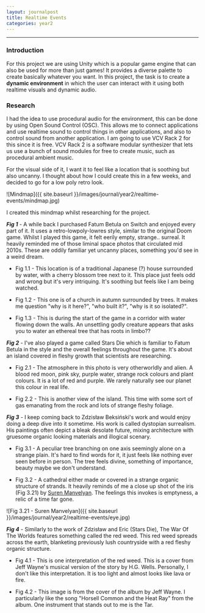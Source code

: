 ```yaml
---
layout: journalpost
title: Realtime Events
categories: year2
---
```


---
### Introduction

For this project we are using Unity which is a popular game engine that can also be used for more than just games! It provides a diverse palette to create basically whatever you want. In this project, the task is to create a **dynamic environment** in which the user can interact with it using both realtime visuals and dynamic audio.

### Research

I had the idea to use procedural audio for the environment, this can be done by using Open Sound Control (OSC). This allows me to connect applications and use realtime sound to control things in other applications, and also to control sound from another application. I am going to use VCV Rack 2 for this since it is free. VCV Rack 2 is a software modular synthesizer that lets us use a bunch of sound modules for free to create music, such as procedural ambient music.

For the visual side of it, I want it to feel like a location that is soothing but also uncanny. I thought about how I could create this in a few weeks, and decided to go for a low poly retro look.

![Mindmap]({{ site.baseurl }}/images/journal/year2/realtime-events/mindmap.jpg)

I created this mindmap whilst researching for the project.

***Fig 1*** - 
A while back I purchased Fatum Betula on Switch and enjoyed every part of it. It uses a retro-lowpoly-lowres style, similar to the original Doom game. Whilst I played this game, it felt eerily empty, strange.. surreal. It heavily reminded me of those liminal space photos that circulated mid 2010s. These are oddily familiar yet uncanny places, something you'd see in a weird dream.

* Fig 1.1 - This location is of a traditional Japanese (?) house surrounded by water, with a cherry blossom tree next to it. This place just feels odd and wrong but it's very intriquing. It's soothing but feels like I am being watched.

* Fig 1.2 - This one is of a church in autumn surrounded by trees. It makes me question "why is it here?", "who built it?", "why is it so isolated?".

* Fig 1.3 - This is during the start of the game in a corridor with water flowing down the walls. An unsettling godly creature appears that asks you to water an ethereal tree that has roots in limbo??

***Fig 2*** -
I've also played a game called Stars Die which is familiar to Fatum Betula in the style and the overall feelings throughout the game. It's about an island covered in fleshy growth that scientists are researching.

* Fig 2.1 - The atmosphere in this photo is very otherworldly and alien. A blood red moon, pink sky, purple water, strange rock colours and plant colours. It is a lot of red and purple. We rarely naturally see our planet this colour in real life. 

* Fig 2.2 - This is another view of the island. This time with some sort of gas emanating from the rock and lots of strange fleshy foliage.

***Fig 3*** - 
I keep coming back to Zdzisław Beksiński's work and would enjoy doing a deep dive into it sometime. His work is called dystopian surrealism. His paintings often depict a bleak desolate future, mixing architecture with gruesome organic looking materials and illogical scenary.

* Fig 3.1 - A peculiar tree branching on one axis seemingly alone on a strange plain. It's hard to find words for it, it just feels like nothing ever seen before in person. The tree feels divine, something of importance, beauty maybe we don't understand. 

* Fig 3.2 - A cathedral either made or covered in a strange organic structure of strands. It heavily reminds of me a close up shot of the iris (Fig 3.21) by [Suren Manvelyan](https://www.surenmanvelyan.com/eyes/your-beautiful-eyes/?occur=1&cover=0&album=5). The feelings this invokes is emptyness, a relic of a time far gone.

![Fig 3.21 - Suren Manvelyan]({{ site.baseurl }}/images/journal/year2/realtime-events/eye.jpg)

***Fig 4*** -
Similarly to the work of Zdzisław and Eric (Stars Die), The War Of The Worlds features something called the red weed. This red weed spreads across the earth, blanketing previously lush countryside with a red fleshy organic structure.

* Fig 4.1 - This is one interpretation of the red weed. This is a cover from Jeff Wayne's musical version of the story by H.G. Wells. Personally, I don't like this interpretation. It is too light and almost looks like lava or fire.

* Fig 4.2 - This image is from the cover of the album by Jeff Wayne. I particularly like the song "Horsell Common and the Heat Ray" from the album. One instrument that stands out to me is the Tar. 



